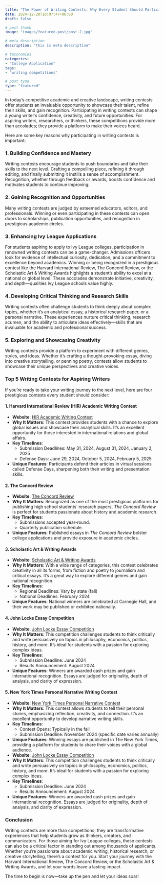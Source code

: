 ```yaml
---
title: "The Power of Writing Contests: Why Every Student Should Participate"
date: 2024-12-20T10:07:47+06:00
draft: false

# post thumb
image: "images/featured-post/post-2.jpg"

# meta description
description: "this is meta description"

# taxonomies
categories:
- "College Application"
tags:
- "writing competitions"

# post type
type: "featured"
---
```


In today’s competitive academic and creative landscape, writing contests offer students an invaluable opportunity to showcase their talent, refine their skills, and gain recognition. Participating in writing contests can shape a young writer’s confidence, creativity, and future opportunities. For aspiring writers, researchers, or thinkers, these competitions provide more than accolades; they provide a platform to make their voices heard.

Here are some key reasons why participating in writing contests is important:

### 1. **Building Confidence and Mastery**
Writing contests encourage students to push boundaries and take their skills to the next level. Crafting a compelling piece, refining it through editing, and finally submitting it instills a sense of accomplishment. Recognition, whether through feedback or awards, boosts confidence and motivates students to continue improving.

### 2. **Gaining Recognition and Opportunities**
Many writing contests are judged by esteemed educators, editors, and professionals. Winning or even participating in these contests can open doors to scholarships, publication opportunities, and recognition in prestigious academic circles.

### 3. **Enhancing Ivy League Applications**
For students aspiring to apply to Ivy League colleges, participation in renowned writing contests can be a game-changer. Admissions officers look for evidence of intellectual curiosity, dedication, and a commitment to excellence beyond academics. Winning or being recognized in a prestigious contest like the Harvard International Review, The Concord Review, or the Scholastic Art & Writing Awards highlights a student’s ability to excel at a national or global level. These accolades demonstrate initiative, creativity, and depth—qualities Ivy League schools value highly.

### 4. **Developing Critical Thinking and Research Skills**
Writing contests often challenge students to think deeply about complex topics, whether it’s an analytical essay, a historical research paper, or a personal narrative. These experiences nurture critical thinking, research acumen, and the ability to articulate ideas effectively—skills that are invaluable for academic and professional success.

### 5. **Exploring and Showcasing Creativity**
Writing contests provide a platform to experiment with different genres, styles, and ideas. Whether it’s crafting a thought-provoking essay, diving into creative storytelling, or penning poetry, contests allow students to showcase their unique perspectives and creative voices.

### Top 5 Writing Contests for Aspiring Writers
If you’re ready to take your writing journey to the next level, here are four prestigious contests every student should consider:

#### **1. Harvard International Review (HIR) Academic Writing Contest**
- **Website**: [HIR Academic Writing Contest](https://hir.harvard.edu/contest/)
- **Why It Matters**: This contest provides students with a chance to explore global issues and showcase their analytical skills. It’s an excellent opportunity for those interested in international relations and global affairs.
- **Key Timelines**:
  - Submission Deadlines: May 31, 2024, August 31, 2024, January 2, 2025
  - Defense Days: June 29, 2024, October 5, 2024, February 5, 2025
- **Unique Features**: Participants defend their articles in virtual sessions called Defense Days, sharpening both their writing and presentation skills.

#### **2. The Concord Review**
- **Website**: [The Concord Review](https://tcr.org/)
- **Why It Matters**: Recognized as one of the most prestigious platforms for publishing high school students’ research papers, *The Concord Review* is perfect for students passionate about history and academic research.
- **Key Timelines**:
  - Submissions accepted year-round.
  - Quarterly publication schedule.
- **Unique Features**: Published essays in *The Concord Review* bolster college applications and provide exposure in academic circles.

#### **3. Scholastic Art & Writing Awards**
- **Website**: [Scholastic Art & Writing Awards](https://www.artandwriting.org/)
- **Why It Matters**: With a wide range of categories, this contest celebrates creativity in all its forms, from fiction and poetry to journalism and critical essays. It’s a great way to explore different genres and gain national recognition.
- **Key Timelines**:
  - Regional Deadlines: Vary by state (fall)
  - National Deadlines: February 2024
- **Unique Features**: National winners are celebrated at Carnegie Hall, and their work may be published or exhibited nationally.

#### **4. John Locke Essay Competition**
- **Website**: [John Locke Essay Competition](https://www.johnlockeinstitute.com/)
- **Why It Matters**: This competition challenges students to think critically and write persuasively on topics in philosophy, economics, politics, history, and more. It’s ideal for students with a passion for exploring complex ideas.
- **Key Timelines**:
  - Submission Deadline: June 2024
  - Results Announcement: August 2024
- **Unique Features**: Winners are awarded cash prizes and gain international recognition. Essays are judged for originality, depth of analysis, and clarity of expression.

#### **5. New York Times Personal Narrative Writing Contest**
- **Website**: [New York Times Personal Narrative Contest](https://www.nytimes.com/section/learning/contests)
- **Why It Matters**: This contest allows students to tell their personal stories, emphasizing reflection, creativity, and connection. It’s an excellent opportunity to develop narrative writing skills.
- **Key Timelines**:
  - Contest Opens: Typically in the fall
  - Submission Deadline: November 2024 (specific date varies annually)
- **Unique Features**: Winning essays are published in The New York Times, providing a platform for students to share their voices with a global audience.
- **Website**: [John Locke Essay Competition](https://www.johnlockeinstitute.com/)
- **Why It Matters**: This competition challenges students to think critically and write persuasively on topics in philosophy, economics, politics, history, and more. It’s ideal for students with a passion for exploring complex ideas.
- **Key Timelines**:
  - Submission Deadline: June 2024
  - Results Announcement: August 2024
- **Unique Features**: Winners are awarded cash prizes and gain international recognition. Essays are judged for originality, depth of analysis, and clarity of expression.


### Conclusion
Writing contests are more than competitions; they are transformative experiences that help students grow as thinkers, creators, and communicators. For those aiming for Ivy League colleges, these contests can also be a critical factor in standing out among thousands of applicants. Whether you’re passionate about academic writing, historical research, or creative storytelling, there’s a contest for you. Start your journey with the Harvard International Review, The Concord Review, or the Scholastic Art & Writing Awards, and let your words leave a lasting impact.

The time to begin is now—take up the pen and let your ideas soar!

